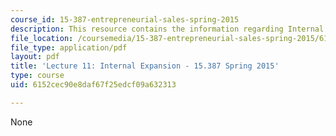 ```yaml
---
course_id: 15-387-entrepreneurial-sales-spring-2015
description: This resource contains the information regarding Internal Expansion.
file_location: /coursemedia/15-387-entrepreneurial-sales-spring-2015/6152cec90e8daf67f25edcf09a632313_MIT15_387S15_Lecture11.pdf
file_type: application/pdf
layout: pdf
title: 'Lecture 11: Internal Expansion - 15.387 Spring 2015'
type: course
uid: 6152cec90e8daf67f25edcf09a632313

---
```

None